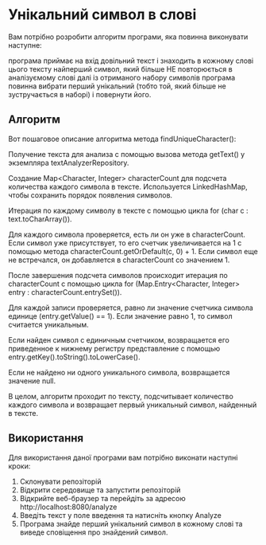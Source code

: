 # Унікальний символ в слові

Вам потрібно розробити алгоритм програми, яка повинна виконувати наступне:

програма приймає на вхід довільний текст і знаходить в кожному слові цього тексту найперший символ, який більше НЕ повторюється в аналізуємому слові
далі із отриманого набору символів програма повинна вибрати перший унікальний (тобто той, який більше не зустручається в наборі) і повернути його.

## Алгоритм

Вот пошаговое описание алгоритма метода findUniqueCharacter():

Получение текста для анализа с помощью вызова метода getText() у экземпляра textAnalyzerRepository.

Создание Map<Character, Integer> characterCount для подсчета количества каждого символа в тексте. Используется LinkedHashMap, чтобы сохранить порядок появления символов.

Итерация по каждому символу в тексте с помощью цикла for (char c : text.toCharArray()).

Для каждого символа проверяется, есть ли он уже в characterCount. Если символ уже присутствует, то его счетчик увеличивается на 1 с помощью метода characterCount.getOrDefault(c, 0) + 1. Если символ еще не встречался, он добавляется в characterCount со значением 1.

После завершения подсчета символов происходит итерация по characterCount с помощью цикла for (Map.Entry<Character, Integer> entry : characterCount.entrySet()).

Для каждой записи проверяется, равно ли значение счетчика символа единице (entry.getValue() == 1). Если значение равно 1, то символ считается уникальным.

Если найден символ с единичным счетчиком, возвращается его приведенное к нижнему регистру представление с помощью entry.getKey().toString().toLowerCase().

Если не найдено ни одного уникального символа, возвращается значение null.

В целом, алгоритм проходит по тексту, подсчитывает количество каждого символа и возвращает первый уникальный символ, найденный в тексте.


## Використання

Для використання даної програми вам потрібно виконати наступні кроки:

1) Склонувати репозіторій 
2) Відкрити середовище та запустити репозіторій 
3) Відкрийте веб-браузер та перейдіть за адресою http://localhost:8080/analyze
4) Введіть текст у поле введення та натисніть кнопку Analyze
5) Програма знайде перший унікальний символ в кожному слові та виведе сповіщення про знайдений символ.

